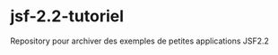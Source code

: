 jsf-2.2-tutoriel
================

Repository pour archiver des exemples de petites applications JSF2.2
